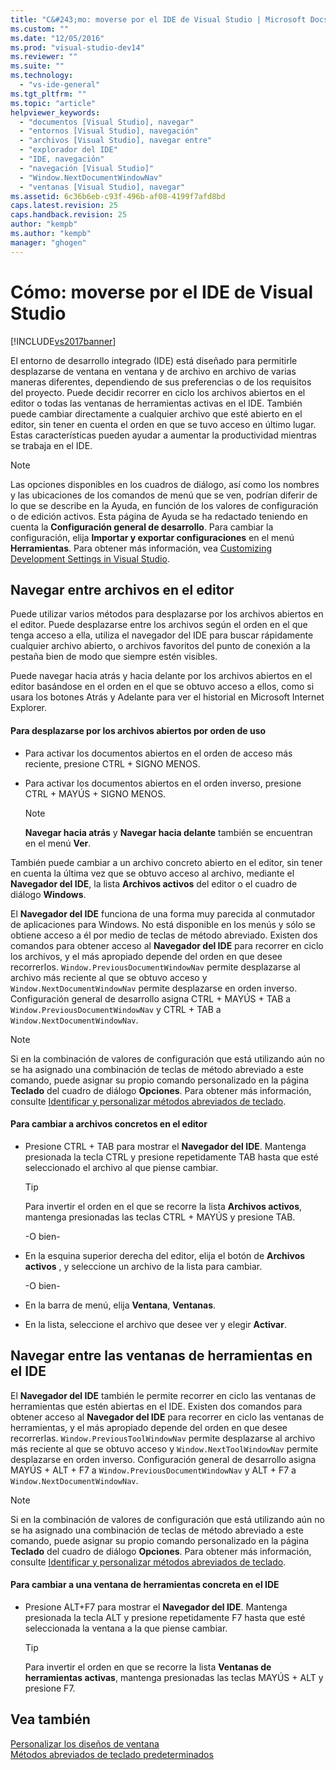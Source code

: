 ```yaml
---
title: "C&#243;mo: moverse por el IDE de Visual Studio | Microsoft Docs"
ms.custom: ""
ms.date: "12/05/2016"
ms.prod: "visual-studio-dev14"
ms.reviewer: ""
ms.suite: ""
ms.technology: 
  - "vs-ide-general"
ms.tgt_pltfrm: ""
ms.topic: "article"
helpviewer_keywords: 
  - "documentos [Visual Studio], navegar"
  - "entornos [Visual Studio], navegación"
  - "archivos [Visual Studio], navegar entre"
  - "explorador del IDE"
  - "IDE, navegación"
  - "navegación [Visual Studio]"
  - "Window.NextDocumentWindowNav"
  - "ventanas [Visual Studio], navegar"
ms.assetid: 6c36b6eb-c93f-496b-af08-4199f7afd8bd
caps.latest.revision: 25
caps.handback.revision: 25
author: "kempb"
ms.author: "kempb"
manager: "ghogen"
---
```

# C&#243;mo: moverse por el IDE de Visual Studio
[!INCLUDE[vs2017banner](../code-quality/includes/vs2017banner.md)]

El entorno de desarrollo integrado \(IDE\) está diseñado para permitirle desplazarse de ventana en ventana y de archivo en archivo de varias maneras diferentes, dependiendo de sus preferencias o de los requisitos del proyecto.  Puede decidir recorrer en ciclo los archivos abiertos en el editor o todas las ventanas de herramientas activas en el IDE.  También puede cambiar directamente a cualquier archivo que esté abierto en el editor, sin tener en cuenta el orden en que se tuvo acceso en último lugar.  Estas características pueden ayudar a aumentar la productividad mientras se trabaja en el IDE.  
  
> [!NOTE]
>  Las opciones disponibles en los cuadros de diálogo, así como los nombres y las ubicaciones de los comandos de menú que se ven, podrían diferir de lo que se describe en la Ayuda, en función de los valores de configuración o de edición activos.  Esta página de Ayuda se ha redactado teniendo en cuenta la **Configuración general de desarrollo**.  Para cambiar la configuración, elija **Importar y exportar configuraciones** en el menú **Herramientas**.  Para obtener más información, vea [Customizing Development Settings in Visual Studio](http://msdn.microsoft.com/es-es/22c4debb-4e31-47a8-8f19-16f328d7dcd3).  
  
## Navegar entre archivos en el editor  
 Puede utilizar varios métodos para desplazarse por los archivos abiertos en el editor.  Puede desplazarse entre los archivos según el orden en el que tenga acceso a ella, utiliza el navegador del IDE para buscar rápidamente cualquier archivo abierto, o archivos favoritos del punto de conexión a la pestaña bien de modo que siempre estén visibles.  
  
 Puede navegar hacia atrás y hacia delante por los archivos abiertos en el editor basándose en el orden en el que se obtuvo acceso a ellos, como si usara los botones Atrás y Adelante para ver el historial en Microsoft Internet Explorer.  
  
#### Para desplazarse por los archivos abiertos por orden de uso  
  
-   Para activar los documentos abiertos en el orden de acceso más reciente, presione CTRL \+ ﻿SIGNO MENOS.  
  
-   Para activar los documentos abiertos en el orden inverso, presione CTRL \+ MAYÚS \+ ﻿SIGNO MENOS.  
  
    > [!NOTE]
    >  **Navegar hacia atrás** y **Navegar hacia delante** también se encuentran en el menú **Ver**.  
  
 También puede cambiar a un archivo concreto abierto en el editor, sin tener en cuenta la última vez que se obtuvo acceso al archivo, mediante el **Navegador del IDE**, la lista **Archivos activos** del editor o el cuadro de diálogo **Windows**.  
  
 El **Navegador del IDE** funciona de una forma muy parecida al conmutador de aplicaciones para Windows.  No está disponible en los menús y sólo se obtiene acceso a él por medio de teclas de método abreviado.  Existen dos comandos para obtener acceso al **Navegador del IDE** para recorrer en ciclo los archivos, y el más apropiado depende del orden en que desee recorrerlos.  `Window.PreviousDocumentWindowNav` permite desplazarse al archivo más reciente al que se obtuvo acceso y `Window.NextDocumentWindowNav` permite desplazarse en orden inverso.  Configuración general de desarrollo asigna CTRL \+ MAYÚS \+ TAB a `Window.PreviousDocumentWindowNav` y CTRL \+ TAB a `Window.NextDocumentWindowNav`.  
  
> [!NOTE]
>  Si en la combinación de valores de configuración que está utilizando aún no se ha asignado una combinación de teclas de método abreviado a este comando, puede asignar su propio comando personalizado en la página **Teclado** del cuadro de diálogo **Opciones**.  Para obtener más información, consulte [Identificar y personalizar métodos abreviados de teclado](../ide/identifying-and-customizing-keyboard-shortcuts-in-visual-studio.md).  
  
#### Para cambiar a archivos concretos en el editor  
  
-   Presione CTRL \+ TAB para mostrar el **Navegador del IDE**.  Mantenga presionada la tecla CTRL y presione repetidamente TAB hasta que esté seleccionado el archivo al que piense cambiar.  
  
    > [!TIP]
    >  Para invertir el orden en el que se recorre la lista **Archivos activos**, mantenga presionadas las teclas CTRL \+ MAYÚS y presione TAB.  
  
     \-O bien\-  
  
-   En la esquina superior derecha del editor, elija el botón de **Archivos activos** , y seleccione un archivo de la lista para cambiar.  
  
     \-O bien\-  
  
-   En la barra de menú, elija **Ventana**, **Ventanas**.  
  
-   En la lista, seleccione el archivo que desee ver y elegir **Activar**.  
  
## Navegar entre las ventanas de herramientas en el IDE  
 El **Navegador del IDE** también le permite recorrer en ciclo las ventanas de herramientas que estén abiertas en el IDE.  Existen dos comandos para obtener acceso al **Navegador del IDE** para recorrer en ciclo las ventanas de herramientas, y el más apropiado depende del orden en que desee recorrerlas.  `Window.PreviousToolWindowNav` permite desplazarse al archivo más reciente al que se obtuvo acceso y `Window.NextToolWindowNav` permite desplazarse en orden inverso.  Configuración general de desarrollo asigna MAYÚS \+ ALT \+ F7 a `Window.PreviousDocumentWindowNav` y ALT \+ F7 a `Window.NextDocumentWindowNav`.  
  
> [!NOTE]
>  Si en la combinación de valores de configuración que está utilizando aún no se ha asignado una combinación de teclas de método abreviado a este comando, puede asignar su propio comando personalizado en la página **Teclado** del cuadro de diálogo **Opciones**.  Para obtener más información, consulte [Identificar y personalizar métodos abreviados de teclado](../ide/identifying-and-customizing-keyboard-shortcuts-in-visual-studio.md).  
  
#### Para cambiar a una ventana de herramientas concreta en el IDE  
  
-   Presione ALT\+F7 para mostrar el **Navegador del IDE**.  Mantenga presionada la tecla ALT y presione repetidamente F7 hasta que esté seleccionada la ventana a la que piense cambiar.  
  
    > [!TIP]
    >  Para invertir el orden en que se recorre la lista **Ventanas de herramientas activas**, mantenga presionadas las teclas MAYÚS \+ ALT y presione F7.  
  
## Vea también  
 [Personalizar los diseños de ventana](../ide/customizing-window-layouts-in-visual-studio.md)   
 [Métodos abreviados de teclado predeterminados](../ide/default-keyboard-shortcuts-in-visual-studio.md)